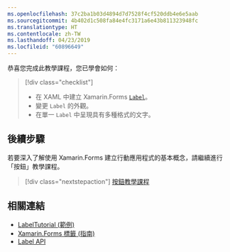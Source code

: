 ```yaml
---
ms.openlocfilehash: 37c2ba1b03d4894d7d7528f4cf520ddb4e6e5aab
ms.sourcegitcommit: 4b402d1c508fa84e4fc3171a6e43b811323948fc
ms.translationtype: HT
ms.contentlocale: zh-TW
ms.lasthandoff: 04/23/2019
ms.locfileid: "60896649"
---
```

恭喜您完成此教學課程，您已學會如何：

> [!div class="checklist"]
> - 在 XAML 中建立 Xamarin.Forms [`Label`](xref:Xamarin.Forms.Label)。
> - 變更 `Label` 的外觀。
> - 在單一 `Label` 中呈現具有多種格式的文字。

## <a name="next-steps"></a>後續步驟

若要深入了解使用 Xamarin.Forms 建立行動應用程式的基本概念，請繼續進行「按鈕」教學課程。

> [!div class="nextstepaction"]
> [按鈕教學課程](~/get-started/tutorials/button/index.yml)

## <a name="related-links"></a>相關連結

- [LabelTutorial (範例)](https://developer.xamarin.com/samples/xamarin-forms/GetStarted/Tutorials/LabelTutorial)
- [Xamarin.Forms 標籤 (指南)](~/xamarin-forms/user-interface/text/label.md)
- [Label API](xref:Xamarin.Forms.Label)

